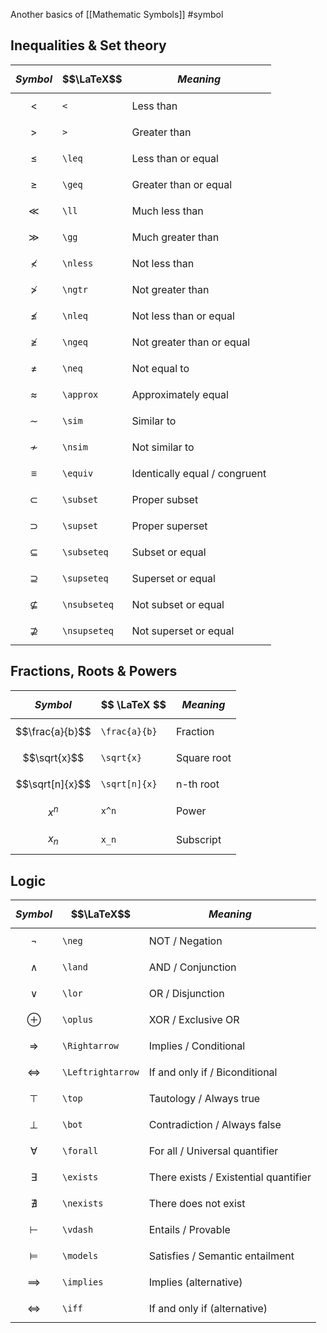Another basics of [[Mathematic Symbols]]
#symbol
## Inequalities & Set theory
| $$Symbol$$     | $$\LaTeX$$   | $$Meaning$$                   |
| -------------- | ------------ | ----------------------------- |
| $$<$$          | `<`          | Less than                     |
| $$>$$          | `>`          | Greater than                  |
| $$\leq$$       | `\leq`       | Less than or equal            |
| $$\geq$$       | `\geq`       | Greater than or equal         |
| $$\ll$$        | `\ll`        | Much less than                |
| $$\gg$$        | `\gg`        | Much greater than             |
| $$\nless$$     | `\nless`     | Not less than                 |
| $$\ngtr$$      | `\ngtr`      | Not greater than              |
| $$\nleq$$      | `\nleq`      | Not less than or equal        |
| $$\ngeq$$      | `\ngeq`      | Not greater than or equal     |
| $$\neq$$       | `\neq`       | Not equal to                  |
| $$\approx$$    | `\approx`    | Approximately equal           |
| $$\sim$$       | `\sim`       | Similar to                    |
| $$\nsim$$      | `\nsim`      | Not similar to                |
| $$\equiv$$     | `\equiv`     | Identically equal / congruent |
| $$\subset$$    | `\subset`    | Proper subset                 |
| $$\supset$$    | `\supset`    | Proper superset               |
| $$\subseteq$$  | `\subseteq`  | Subset or equal               |
| $$\supseteq$$  | `\supseteq`  | Superset or equal             |
| $$\nsubseteq$$ | `\nsubseteq` | Not subset or equal           |
| $$\nsupseteq$$ | `\nsupseteq` | Not superset or equal         |

## Fractions, Roots & Powers
| $$ Symbol $$ | $$ \LaTeX $$ | $$Meaning$$ |
|---|---|---|
|$$\frac{a}{b}$$|`\frac{a}{b}`|Fraction|
|$$\sqrt{x}$$|`\sqrt{x}`|Square root|
|$$\sqrt[n]{x}$$|`\sqrt[n]{x}`|n-th root|
|$$x^n$$|`x^n`|Power|
|$$x_n$$|`x_n`|Subscript|

## Logic
| $$Symbol$$ | $$\LaTeX$$| $$Meaning$$ |
| ------------------- | ----------------- | ------------------------------------- |
| $$\neg$$            | `\neg`            | NOT / Negation                        |
| $$\land$$           | `\land`           | AND / Conjunction                     |
| $$\lor$$            | `\lor`            | OR / Disjunction                      |
| $$\oplus$$          | `\oplus`          | XOR / Exclusive OR                    |
| $$\Rightarrow$$     | `\Rightarrow`     | Implies / Conditional                 |
| $$\Leftrightarrow$$ | `\Leftrightarrow` | If and only if / Biconditional        |
| $$\top$$            | `\top`            | Tautology / Always true               |
| $$\bot$$            | `\bot`            | Contradiction / Always false          |
| $$\forall$$         | `\forall`         | For all / Universal quantifier        |
| $$\exists$$         | `\exists`         | There exists / Existential quantifier |
| $$\nexists$$        | `\nexists`        | There does not exist                  |
| $$\vdash$$          | `\vdash`          | Entails / Provable                    |
| $$\models$$         | `\models`         | Satisfies / Semantic entailment       |
| $$\implies$$        | `\implies`        | Implies (alternative)                 |
| $$\iff$$            | `\iff`            | If and only if (alternative)          |


